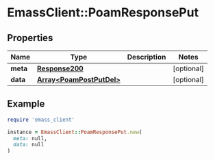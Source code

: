 # EmassClient::PoamResponsePut

## Properties

| Name | Type | Description | Notes |
| ---- | ---- | ----------- | ----- |
| **meta** | [**Response200**](Response200.md) |  | [optional] |
| **data** | [**Array&lt;PoamPostPutDel&gt;**](PoamPostPutDel.md) |  | [optional] |

## Example

```ruby
require 'emass_client'

instance = EmassClient::PoamResponsePut.new(
  meta: null,
  data: null
)
```


